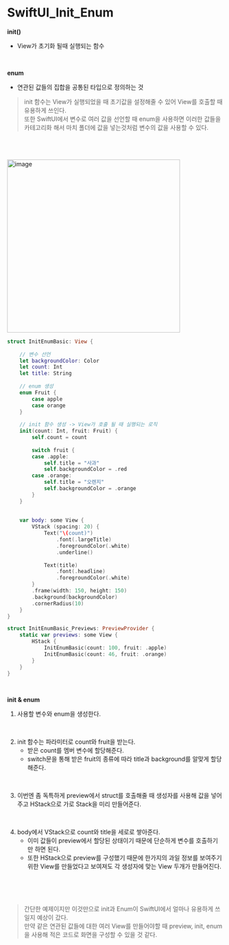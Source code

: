 #  SwiftUI_Init_Enum

**init()**
- View가 초기화 될때 실행되는 함수
<br>

**enum**
- 연관된 값들의 집합을 공통된 타입으로 정의하는 것

> init 함수는 View가 실행되었을 때 초기값을 설정해줄 수 있어 View를 호출할 때 유용하게 쓰인다.     <br> 또한 SwiftUI에서 변수로 여러 값을 선언할 때 enum을 사용하면 이러한 값들을 카테고리화 해서 마치 폴더에 값을 넣는것처럼 변수의 값을 사용할 수 있다. 
<br>
<br>
<br>


<img width="403" alt="image" src="https://user-images.githubusercontent.com/63503972/229340976-9176d9ea-4467-4192-8ed8-8cac9e49cecd.png">

```swift
struct InitEnumBasic: View {
    
    // 변수 선언
    let backgroundColor: Color
    let count: Int
    let title: String
    
    // enum 생성
    enum Fruit {
        case apple
        case orange
    }
    
    // init 함수 생성 -> View가 호출 될 때 실행되는 로직
    init(count: Int, fruit: Fruit) {
        self.count = count
        
        switch fruit {
        case .apple:
            self.title = "사과"
            self.backgroundColor = .red
        case .orange:
            self.title = "오렌지"
            self.backgroundColor = .orange
        }
    }
    
    
    var body: some View {
        VStack (spacing: 20) {
            Text("\(count)")
                .font(.largeTitle)
                .foregroundColor(.white)
                .underline()
            
            Text(title)
                .font(.headline)
                .foregroundColor(.white)
        }
        .frame(width: 150, height: 150)
        .background(backgroundColor)
        .cornerRadius(10)
    }
}

struct InitEnumBasic_Previews: PreviewProvider {
    static var previews: some View {
        HStack {
            InitEnumBasic(count: 100, fruit: .apple)
            InitEnumBasic(count: 46, fruit: .orange)
        }
    }
}
```
<br>

**init & enum**
1. 사용할 변수와 enum을 생성한다.
<br>

2. init 함수는 파라미터로 count와 fruit을 받는다.
    - 받은 count를 멤버 변수에 할당해준다.
    - switch문을 통해 받은 fruit의 종류에 따라 title과 background를 알맞게 할당해준다.
<br>

3. 이번엔 좀 독특하게 preview에서 struct를 호출해줄 때 생성자를 사용해 값을 넣어주고 HStack으로 가로 Stack을 미리 만들어준다.
<br>

4. body에서 VStack으로 count와 title을 세로로 쌓아준다.
    - 이미 값들이 preview에서 할당된 상태이기 때문에 단순하게 변수를 호출하기만 하면 된다.
    - 또한 HStack으로 preview를 구성했기 때문에 한가지의 과일 정보를 보여주기 위한 View를 만들었다고 보여져도 각 생성자에 맞는 View 두개가 만들어진다.
 <br>
 <br>
 <br>
 
 > 간단한 예제이지만 이것만으로 init과 Enum이 SwiftUI에서 얼마나 유용하게 쓰일지 예상이 갔다.
    <br> 만약 같은 연관된 값들에 대한 여러 View를 만들어야할 때 preview, init, enum을  사용해 적은 코드로 화면을 구성할 수 있을 것 같다.

